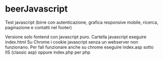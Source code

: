 # beerJavascript
Test javascript (birre con autenticazione, grafica responsive mobile, ricerca, paginazione e contatti nel footer)

Versione solo fontend con javascript puro. Cartella javascript eseguire index.html Su Chrome i cookie javascript senza un webserver non funzionano. Per fali funzionare anche su chrome eseguire index.asp sotto IIS (classic asp) oppure index.php per php
